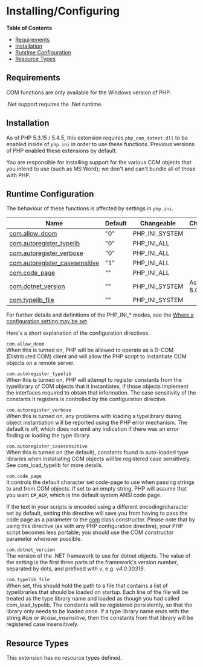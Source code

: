 Installing/Configuring
======================

**Table of Contents**

-   [Requirements](/com/setup.html#Requirements)
-   [Installation](/com/setup.html#Installation)
-   [Runtime Configuration](/com/setup.html#Runtime%20Configuration)
-   [Resource Types](/com/setup.html#Resource%20Types)

Requirements
------------

COM functions are only available for the Windows version of PHP.

.Net support requires the .Net runtime.

Installation
------------

As of PHP 5.3.15 / 5.4.5, this extension requires `php_com_dotnet.dll`
to be enabled inside of `php.ini` in order to use these functions.
Previous versions of PHP enabled these extensions by default.

You are responsible for installing support for the various COM objects
that you intend to use (such as MS Word); we don't and can't bundle all
of those with PHP.

Runtime Configuration
---------------------

The behaviour of these functions is affected by settings in `php.ini`.

| Name                                                                       | Default | Changeable       | Changelog       |
|----------------------------------------------------------------------------|---------|------------------|-----------------|
| <a href="/com/setup.html#" class="link">com.allow_dcom</a>                 | "0"     | PHP\_INI\_SYSTEM |                 |
| <a href="/com/setup.html#" class="link">com.autoregister_typelib</a>       | "0"     | PHP\_INI\_ALL    |                 |
| <a href="/com/setup.html#" class="link">com.autoregister_verbose</a>       | "0"     | PHP\_INI\_ALL    |                 |
| <a href="/com/setup.html#" class="link">com.autoregister_casesensitive</a> | "1"     | PHP\_INI\_ALL    |                 |
| <a href="/com/setup.html#" class="link">com.code_page</a>                  | ""      | PHP\_INI\_ALL    |                 |
| <a href="/com/setup.html#" class="link">com.dotnet_version</a>             | ""      | PHP\_INI\_SYSTEM | As of PHP 8.0.0 |
| <a href="/com/setup.html#" class="link">com.typelib_file</a>               | ""      | PHP\_INI\_SYSTEM |                 |

For further details and definitions of the PHP\_INI\_\* modes, see the
<a href="/configuration/changes/modes.html" class="xref">Where a configuration setting may be set</a>.

Here's a short explanation of the configuration directives.

`com.allow_dcom`  
When this is turned on, PHP will be allowed to operate as a D-COM
(Distributed COM) client and will allow the PHP script to instantiate
COM objects on a remote server.

`com.autoregister_typelib`  
When this is turned on, PHP will attempt to register constants from the
typelibrary of <span class="classname">COM</span> objects that it
instantiates, if those objects implement the interfaces required to
obtain that information. The case sensitivity of the constants it
registers is controlled by the
<a href="/com/setup.html#" class="xref"></a> configuration directive.

`com.autoregister_verbose`  
When this is turned on, any problems with loading a typelibrary during
object instantiation will be reported using the PHP error mechanism. The
default is off, which does not emit any indication if there was an error
finding or loading the type library.

`com.autoregister_casesensitive`  
When this is turned on (the default), constants found in auto-loaded
type libraries when instatiating <span class="classname">COM</span>
objects will be registered case sensitively. See <span
class="function">com\_load\_typelib</span> for more details.

`com.code_page`  
It controls the default character set code-page to use when passing
strings to and from COM objects. If set to an empty string, PHP will
assume that you want **`CP_ACP`**, which is the default system ANSI code
page.

If the text in your scripts is encoded using a different
encoding/character set by default, setting this directive will save you
from having to pass the code page as a parameter to the
<a href="/class/com.html" class="xref">com</a> class constructor. Please
note that by using this directive (as with any PHP configuration
directive), your PHP script becomes less portable; you should use the
COM constructor parameter whenever possible.

`com.dotnet_version`  
The version of the .NET framework to use for <span
class="classname">dotnet</span> objects. The value of the setting is the
first three parts of the framework's version number, separated by dots,
and prefixed with *v*, e.g. *v4.0.30319*.

`com.typelib_file`  
When set, this should hold the path to a file that contains a list of
typelibraries that should be loaded on startup. Each line of the file
will be treated as the type library name and loaded as though you had
called <span class="function">com\_load\_typelib</span>. The constants
will be registered persistently, so that the library only needs to be
loaded once. If a type library name ends with the string *\#cis* or
*\#case\_insensitive*, then the constants from that library will be
registered case insensitively.

Resource Types
--------------

This extension has no resource types defined.
